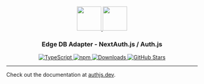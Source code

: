 <p align="center">
  <br/>
  <a href="https://authjs.dev" target="_blank">
    <img height="64px" src="https://authjs.dev/img/logo-sm.png" />
  </a>
  <a href="https://www.edgedb.com/" target="_blank">
    <img height="64px" src="https://authjs.dev/img/adapters/edgedb.svg"/>
  </a>
  <h3 align="center"><b>Edge DB Adapter</b> - NextAuth.js / Auth.js</a></h3>
  <p align="center" style="align: center;">
    <a href="https://npm.im/@auth/edgedb-adapter">
      <img src="https://img.shields.io/badge/TypeScript-blue?style=flat-square" alt="TypeScript" />
    </a>
    <a href="https://npm.im/@auth/edgedb-adapter">
      <img alt="npm" src="https://img.shields.io/npm/v/@auth/edgedb-adapter?color=green&label=@auth/edgedb-adapter&style=flat-square">
    </a>
    <a href="https://www.npmtrends.com/@auth/edgedb-adapter">
      <img src="https://img.shields.io/npm/dm/@auth/edgedb-adapter?label=%20downloads&style=flat-square" alt="Downloads" />
    </a>
    <a href="https://github.com/nextauthjs/next-auth/stargazers">
      <img src="https://img.shields.io/github/stars/nextauthjs/next-auth?style=flat-square" alt="GitHub Stars" />
    </a>
  </p>
</p>

---

Check out the documentation at [authjs.dev](https://authjs.dev/reference/adapter/edgedb).
